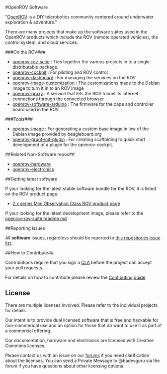 
#OpenROV Software

"[OpenROV](http://openrov.com/) is a DIY telerobotics community centered around underwater exploration & adventure."

There are many projects that make up the software suites used in the OpenROV products which include the ROV (remote operated vehicles), the control system, and cloud services.

###On the ROV###
- [openrov-rov-suite](https://github.com/OpenROV/openrov-rov-suite) : Ties together the various projects in to a single distributable package.
- [openrov-cockpit](https://github.com/OpenROV/openrov-cockpit) : For piloting and ROV control
- [openrov-dashboard](https://github.com/OpenROV/openrov-dashboard) : For managing the services on the ROV
- [openrov-image-customization](https://github.com/OpenROV/openrov-image-customization) : The customizations made to the Debian image to turn it in to an ROV image
- [openrov-proxy](https://github.com/OpenROV/openrov-proxy) : A service that lets the ROV tunnel its internet connections through the connected browser
- [openrov-software-arduino](https://github.com/OpenROV/openrov-software-arduino) : The firmware for the cape and controller board used in the ROV

###Tools###
- [openrov-image](https://github.com/OpenROV/openrov-image) : For generating a custom base image in lew of the Debian image provided by beagleboard.org
- [openrov-grunt-init-plugin](https://github.com/OpenROV/openrov-grunt-init-plugin) : For creating scaffolding to quick start development of a plugin for the openrov-cockpit.

##Related Non-Software repos##
- [openrov-hardware](https://github.com/OpenROV/openrov-hardware)
- [openrov-electronics](https://github.com/OpenROV/electronics)

##Getting latest software

If your looking for the latest stable software bundle for the ROV, it is listed on the ROV product page.
- [2.x series Mini Observation Class ROV product page](http://www.openrov.com/products/2-7.html#downloads)

If your looking for the latest development image, please refer to the [openrov-rov-suite readme.md](https://github.com/OpenROV/openrov-rov-suite/blob/master/readme.md)

##Reporting issues

All **software** issues, regardless should be reported to [this repositories issue list](https://github.com/OpenROV/openrov-software/issues).

##How to Contribute##

Contributions require that you sign a [CLA](https://www.clahub.com/agreements/OpenROV/openrov-software) before the project can accept your pull requests.

For details on how to contribute please review the [Contibuting guide](https://github.com/OpenROV/openrov-rov-suite/blob/master/CONTRIBUTING.md)

License
-------

There are multiple licenses involved. Please refer to the individual projects for details.

Our intent is to provide dual licensed software that is free and hackable for non-commerical use and an option for those that do want to use it as part of a commercial offering.

Our documentation, hardware and electronics are licensed with Creative Commons licenses.

Please contact us with an issue on our [forums](https://forum.openrov.com) if you need clarification about the licenses. You can send a Private Message to @badevguru via the forum if you have questions about other licensing options.
